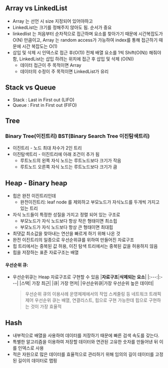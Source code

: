 ## Array vs LinkedList
* Array 는 선언 시 size 지정되어 있어야하고
* LinkedList는 크기를 정해주지 않아도 됨. 순서가 중요
* linkedlist 는 처음부터 순차적으로 접근하며 요소를 찾아가기 때문에 시간복잡도가 O(N) 만큼이고, Array 는 random access가 가능하여 index를 통해 접근하기 때문에 시간 복잡도는 O(1)
* 삽입 및 삭제 시 인덱스로 접근 후(O(1)) 전체 배열 요소를 1씩 Shift(O(N)) 해줘야 함, LinkedList는 삽입 하려는 위치에 접근 후 삽입 및 삭제 (O(N))
    + 데이터 접근이 주 목적이면 Array
    + 데이터의 수정이 주 목적이면 LinkedList가 유리

## Stack vs Queue
* Stack : Last in First out (LIFO)
* Queue : First in First out (FIFO)

## Tree
### Binary Tree(이진트리) BST(Binary Search Tree 이진탐색트리)
* 이진트리 - 노드 최대 차수가 2인 트리 
* 이진탐색트리 - 이진트리에 아래 조건이 추가 됨  
    + 루트노드의 왼쪽 자식 노드는 루트노드보다 크기가 작음  
    + 루트노드 오른쪽 자식 노드는 루트노드보다 크기가 큼

## Heap - Binary heap
* 힙은 완전 이진트리인데
    + 완전이진트리: leaf node 를 제외하고 부모노드가 자식노드를 두개씩 가지고 있는 트리
* 자식 노드들이 특정한 성질을 가지고 정렬 되어 있는 구조로
    + 부모노드가 자식 노드보다 항상 작은 형태이면 최소힙
    + 부모노드가 자식 노드보다 항상 큰 형태이면 최대힙
* 최댓값 최소값을 찾아내는 연산을 빠르게 하기 위해 나온 것
* 완전 이진트리의 일종으로 우선순위큐를 위하여 만들어진 자료구조
* 힙 트리에서는 중복된 값 허용, 이진 탐색 트리에서는 중복된 값을 허용하지 않음
* 힙을 저장하는 표준 자료구조는 배열

#### 우선순위 큐: 
* 우선순위큐는 Heap 자료구조로 구현할 수 있음
  |**자료구조**|**삭제되는 요소**|
  |:---:|:---|
  |스택| 가장 최근|
  |큐| 가장 먼저|
  |우선순위큐|가장 우선순위 높은 데이터|

    > 우선순위 큐의 이용사례
        운영체제에서의 작업 스케줄링 등
        네트워크 트래픽 제어
    > 우선순위 큐는 배열, 연결리스트, 힙으로 구현 가능한데 힙으로 구현하는 것이 가장 효율적

## Hash
* 내부적으로 배열을 사용하여 데이터를 저장하기 때문에 빠른 검색 속도를 갖는다.
* 특별한 알고리즘을 이용하여 저장할 데이터와 연관된 고유한 숫자를 만들어낸 뒤 이를 인덱스로 사용
* 적은 자원으로 많은 데이터를 효율적으로 관리하기 위해 임의의 길이 데이터를 고정된 길이의 데이터로 맵핑